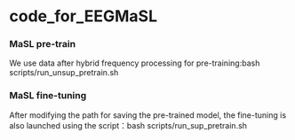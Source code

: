 # code_for_EEGMaSL

### MaSL pre-train

We use data after hybrid frequency processing for pre-training:bash scripts/run_unsup_pretrain.sh

### MaSL fine-tuning

After modifying the path for saving the pre-trained model, the fine-tuning is also launched using the script：bash scripts/run_sup_pretrain.sh
